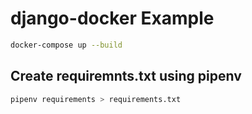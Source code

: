 # django-docker Example
```bash 
docker-compose up --build
```

## Create requiremnts.txt using pipenv
```bash 
pipenv requirements > requirements.txt
```
